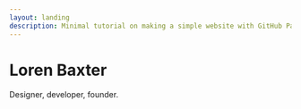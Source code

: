 ```yaml
---
layout: landing
description: Minimal tutorial on making a simple website with GitHub Pages
---
```


# Loren Baxter

Designer, developer, founder.
